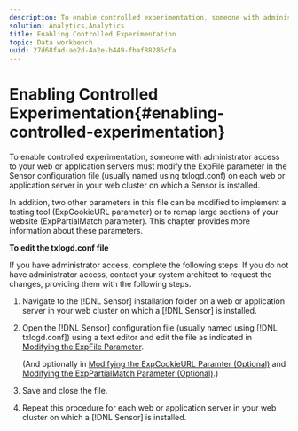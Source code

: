 ```yaml
---
description: To enable controlled experimentation, someone with administrator access to your web or application servers must modify the ExpFile parameter in the Sensor configuration file (usually named using txlogd.conf) on each web or application server in your web cluster on which a Sensor is installed.
solution: Analytics,Analytics
title: Enabling Controlled Experimentation
topic: Data workbench
uuid: 27d68fad-ae2d-4a2e-b449-fbaf88286cfa
---
```


# Enabling Controlled Experimentation{#enabling-controlled-experimentation}

To enable controlled experimentation, someone with administrator access to your web or application servers must modify the ExpFile parameter in the Sensor configuration file (usually named using txlogd.conf) on each web or application server in your web cluster on which a Sensor is installed.

In addition, two other parameters in this file can be modified to implement a testing tool (ExpCookieURL parameter) or to remap large sections of your website (ExpPartialMatch parameter). This chapter provides more information about these parameters.

**To edit the txlogd.conf file**

If you have administrator access, complete the following steps. If you do not have administrator access, contact your system architect to request the changes, providing them with the following steps. 

1. Navigate to the [!DNL Sensor] installation folder on a web or application server in your web cluster on which a [!DNL Sensor] is installed.
1. Open the [!DNL Sensor] configuration file (usually named using [!DNL txlogd.conf]) using a text editor and edit the file as indicated in [Modifying the ExpFile Parameter](../../../home/c-undst-ctrld-exp/t-en-ctrld-exp/c-mod-expfile-prm.md#concept-25232b386a654870becc789d4f1fcc28).

   (And optionally in [Modifying the ExpCookieURL Paramter (Optional)](../../../home/c-undst-ctrld-exp/t-en-ctrld-exp/c-mod-expckurl-prm.md#concept-215bf86bab4e4ec0b0cc803ec48a8fcf) and [Modifying the ExpPartialMatch Parameter (Optional)](../../../home/c-undst-ctrld-exp/t-en-ctrld-exp/c-mod-expplmth-prm.md#concept-9c817c4c49b74287b0f70d6a1a37655e).) 

1. Save and close the file.
1. Repeat this procedure for each web or application server in your web cluster on which a [!DNL Sensor] is installed.
